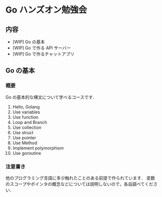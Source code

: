 # Go ハンズオン勉強会

## 内容

- [WIP] Go の基本
- [WIP] Go で作る API サーバー
- [WIP] Go で作るチャットアプリ

## Go の基本

### 概要

Go の基本的な構文について学べるコースです．

1. Hello, Golang
2. Use variables
3. Use function
4. Loop and Branch
5. Use collection
6. Use struct
7. Use pointer
8. Use Method
9. Implement polymorphism
10. Use goroutine

### 注意書き

他のプログラミング言語に多少触れたことのある前提で作られています．
変数のスコープやポインタの概念などについては説明しないので，各自調べてください．
